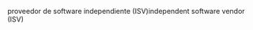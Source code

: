 <span data-ttu-id="9626f-101">proveedor de software independiente (ISV)</span><span class="sxs-lookup"><span data-stu-id="9626f-101">independent software vendor (ISV)</span></span>